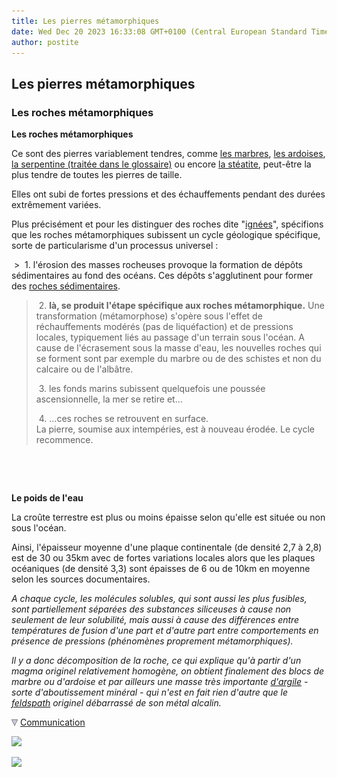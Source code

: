 ```yaml
---
title: Les pierres métamorphiques
date: Wed Dec 20 2023 16:33:08 GMT+0100 (Central European Standard Time)
author: postite
---
```


## Les pierres métamorphiques
### Les roches métamorphiques
 **Les roches métamorphiques**  

Ce sont des pierres variablement tendres, comme [les marbres](marbres.html), [les ardoises](ardoise.html), [la serpentine (traitée dans le glossaire)](serpentine.html) ou encore [la stéatite](steatite.html), peut-être la plus tendre de toutes les pierres de taille.

Elles ont subi de fortes pressions et des échauffements pendant des durées extrêmement variées.

Plus précisément et pour les distinguer des roches dite "[ignées](ignees.html)", spécifions que les roches métamorphiques subissent un cycle géologique spécifique, sorte de particularisme d'un processus universel :

 >  1. l'érosion des masses rocheuses provoque la formation de dépôts sédimentaires au fond des océans. Ces dépôts s'agglutinent pour former des [roches sédimentaires](sedimentaires.html).
> 
>  2. **là, se produit l'étape spécifique aux roches métamorphique.** Une transformation (métamorphose) s'opère sous l'effet de réchauffements modérés (pas de liquéfaction) et de pressions locales, typiquement liés au passage d'un terrain sous l'océan. A cause de l'écrasement sous la masse d'eau, les nouvelles roches qui se forment sont par exemple du marbre ou de des schistes et non du calcaire ou de l'albâtre.
> 
>  3. les fonds marins subissent quelquefois une poussée ascensionnelle, la mer se retire et...
> 
>  4. ...ces roches se retrouvent en surface.  
> La pierre, soumise aux intempéries, est à nouveau érodée. Le cycle recommence.

 

 

**Le poids de l'eau**

La croûte terrestre est plus ou moins épaisse selon qu'elle est située ou non sous l'océan.

Ainsi, l'épaisseur moyenne d'une plaque continentale (de densité 2,7 à 2,8) est de 30 ou 35km avec de fortes variations locales alors que les plaques océaniques (de densité 3,3) sont épaisses de 6 ou de 10km en moyenne selon les sources documentaires.

_A chaque cycle, les molécules solubles, qui sont aussi les plus fusibles, sont partiellement séparées des substances siliceuses à cause non seulement de leur solubilité, mais aussi à cause des différences entre températures de fusion d'une part et d'autre part entre comportements en présence de pressions (phénomènes proprement métamorphiques)._

_Il y a donc décomposition de la roche, ce qui explique qu'à partir d'un magma originel relativement homogène, on obtient finalement des blocs de marbre ou d'ardoise et par ailleurs une masse très importante [d'argile](argile.html) - sorte d'aboutissement minéral - qui n'est en fait rien d'autre que le [feldspath](feldspath.html) originel débarrassé de son métal alcalin._



![](images/flechebas.gif) [Communication](http://www.artrealite.com/annonceurs.htm) 

[![](https://cbonvin.fr/sites/regie.artrealite.com/visuels/campagne1.png)](index-2.html#20131014)

![](https://cbonvin.fr/sites/regie.artrealite.com/visuels/campagne2.png)